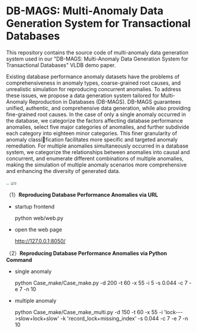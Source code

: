 # **DB-MAGS: Multi-Anomaly Data Generation System for Transactional Databases**

This repository contains the source code of multi-anomaly data generation system used in our "DB-MAGS: Multi-Anomaly Data Generation System for Transactional Databases" VLDB demo paper. 

Existing database performance anomaly datasets have the problems of comprehensiveness in anomaly types, coarse-grained root causes, and unrealistic simulation for reproducing concurrent anomalies. To address these issues, we propose a data generation system tailored for Multi-Anomaly Reproduction in Databases (DB-MAGS). DB-MAGS guarantees unified, authentic, and comprehensive data generation, while also providing fine-grained root causes. In the case of only a single anomaly occurred in the database, we categorize the factors affecting database performance anomalies, select five major categories of anomalies, and further subdivide each category into eighteen minor categories. This finer granularity of anomaly classification facilitates more specific and targeted anomaly remediation. For multiple anomalies simultaneously occurred in a database system, we categorize the relationships between anomalies into causal and concurrent, and enumerate different combinations of multiple anomalies, making the simulation of multiple anomaly scenarios more comprehensive and enhancing the diversity of generated data.

<img src="C:\Users\Yiqi Shen\Desktop\fig10-1.jpg" alt="fig10-1" style="zoom: 15%;" />

<img src="C:\Users\Yiqi Shen\Desktop\12.png" alt="12" style="zoom:50%;" />

（1）**Reproducing Database Performance Anomalies via URL**

- startup frontend

  python web/web.py

- open the web page

  http://127.0.0.1:8050/

（2）**Reproducing Database Performance Anomalies via Python Command**

- single anomaly

  python Case_make/Case_make.py -d 200 -t 60 -x 55 -i 5 -s 0.044 -c 7 -e 7 -n 10

- multiple anomaly

  python Case_make/Case_make_multi.py -d 150 -t 60 -x 55 -i 'lock--->slow+lock+slow' -k 'record_lock+missing_index' -s 0.044 -c 7 -e 7 -n 10